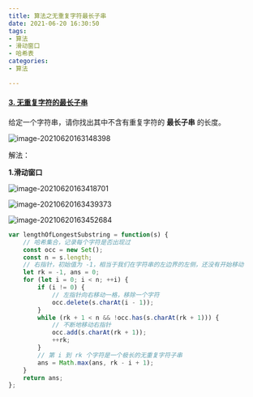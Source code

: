 ```yaml
---
title: 算法之无重复字符最长子串
date: 2021-06-20 16:30:50
tags:
- 算法
- 滑动窗口
- 哈希表
categories:
- 算法

---
```


#### [3. 无重复字符的最长子串](https://leetcode-cn.com/problems/longest-substring-without-repeating-characters/)

给定一个字符串，请你找出其中不含有重复字符的 **最长子串** 的长度。

![image-20210620163148398](image-20210620163148398.png)



解法：

**1.滑动窗口**

![image-20210620163418701](D:\Blogs\NollieLeo.github.io\source\_posts\算法之无重复字符最长子串\image-20210620163418701.png)

![image-20210620163439373](D:\Blogs\NollieLeo.github.io\source\_posts\算法之无重复字符最长子串\image-20210620163439373.png)

![image-20210620163452684](D:\Blogs\NollieLeo.github.io\source\_posts\算法之无重复字符最长子串\image-20210620163452684.png)



```js
var lengthOfLongestSubstring = function(s) {
    // 哈希集合，记录每个字符是否出现过
    const occ = new Set();
    const n = s.length;
    // 右指针，初始值为 -1，相当于我们在字符串的左边界的左侧，还没有开始移动
    let rk = -1, ans = 0;
    for (let i = 0; i < n; ++i) {
        if (i != 0) {
            // 左指针向右移动一格，移除一个字符
            occ.delete(s.charAt(i - 1));
        }
        while (rk + 1 < n && !occ.has(s.charAt(rk + 1))) {
            // 不断地移动右指针
            occ.add(s.charAt(rk + 1));
            ++rk;
        }
        // 第 i 到 rk 个字符是一个极长的无重复字符子串
        ans = Math.max(ans, rk - i + 1);
    }
    return ans;
};
```

